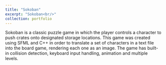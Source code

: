 ```yaml
---
title: "Sokoban"
excerpt: "Sokoban<br/>"
collection: portfolio
---
```

Sokoban is a classic puzzle game in which the player controls a character to push crates onto designated storage locations. This game was created using SFML and C++ in order to translate a set of characters in a text file into the board game, rendering each one as an image. The game has built-in collision detection, keyboard input handling, animation and multiple levels.